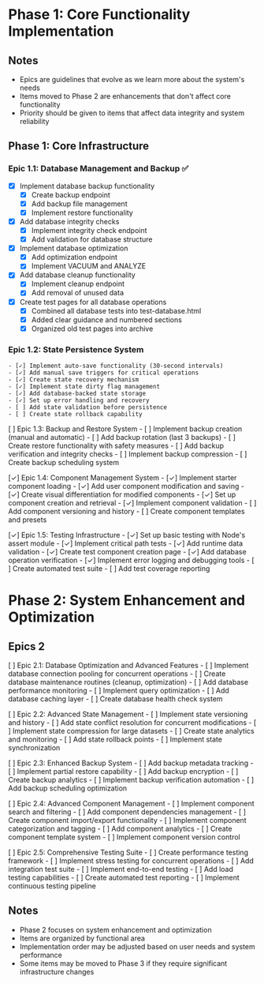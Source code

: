 # Phase 1: Core Functionality Implementation

## Notes
- Epics are guidelines that evolve as we learn more about the system's needs
- Items moved to Phase 2 are enhancements that don't affect core functionality
- Priority should be given to items that affect data integrity and system reliability

## Phase 1: Core Infrastructure

### Epic 1.1: Database Management and Backup ✅
- [x] Implement database backup functionality
  - [x] Create backup endpoint
  - [x] Add backup file management
  - [x] Implement restore functionality
- [x] Add database integrity checks
  - [x] Implement integrity check endpoint
  - [x] Add validation for database structure
- [x] Implement database optimization
  - [x] Add optimization endpoint
  - [x] Implement VACUUM and ANALYZE
- [x] Add database cleanup functionality
  - [x] Implement cleanup endpoint
  - [x] Add removal of unused data
- [x] Create test pages for all database operations
  - [x] Combined all database tests into test-database.html
  - [x] Added clear guidance and numbered sections
  - [x] Organized old test pages into archive

### Epic 1.2: State Persistence System
    - [✓] Implement auto-save functionality (30-second intervals)
    - [✓] Add manual save triggers for critical operations
    - [✓] Create state recovery mechanism
    - [✓] Implement state dirty flag management
    - [✓] Add database-backed state storage
    - [✓] Set up error handling and recovery
    - [ ] Add state validation before persistence
    - [ ] Create state rollback capability

[ ] Epic 1.3: Backup and Restore System
    - [ ] Implement backup creation (manual and automatic)
    - [ ] Add backup rotation (last 3 backups)
    - [ ] Create restore functionality with safety measures
    - [ ] Add backup verification and integrity checks
    - [ ] Implement backup compression
    - [ ] Create backup scheduling system

[✓] Epic 1.4: Component Management System
    - [✓] Implement starter component loading
    - [✓] Add user component modification and saving
    - [✓] Create visual differentiation for modified components
    - [✓] Set up component creation and retrieval
    - [✓] Implement component validation
    - [ ] Add component versioning and history
    - [ ] Create component templates and presets

[✓] Epic 1.5: Testing Infrastructure
    - [✓] Set up basic testing with Node's assert module
    - [✓] Implement critical path tests
    - [✓] Add runtime data validation
    - [✓] Create test component creation page
    - [✓] Add database operation verification
    - [✓] Implement error logging and debugging tools
    - [ ] Create automated test suite
    - [ ] Add test coverage reporting





# Phase 2: System Enhancement and Optimization

## Epics 2

[ ] Epic 2.1: Database Optimization and Advanced Features
    - [ ] Implement database connection pooling for concurrent operations
    - [ ] Create database maintenance routines (cleanup, optimization)
    - [ ] Add database performance monitoring
    - [ ] Implement query optimization
    - [ ] Add database caching layer
    - [ ] Create database health check system

[ ] Epic 2.2: Advanced State Management
    - [ ] Implement state versioning and history
    - [ ] Add state conflict resolution for concurrent modifications
    - [ ] Implement state compression for large datasets
    - [ ] Create state analytics and monitoring
    - [ ] Add state rollback points
    - [ ] Implement state synchronization

[ ] Epic 2.3: Enhanced Backup System
    - [ ] Add backup metadata tracking
    - [ ] Implement partial restore capability
    - [ ] Add backup encryption
    - [ ] Create backup analytics
    - [ ] Implement backup verification automation
    - [ ] Add backup scheduling optimization

[ ] Epic 2.4: Advanced Component Management
    - [ ] Implement component search and filtering
    - [ ] Add component dependencies management
    - [ ] Create component import/export functionality
    - [ ] Implement component categorization and tagging
    - [ ] Add component analytics
    - [ ] Create component template system
    - [ ] Implement component version control

[ ] Epic 2.5: Comprehensive Testing Suite
    - [ ] Create performance testing framework
    - [ ] Implement stress testing for concurrent operations
    - [ ] Add integration test suite
    - [ ] Implement end-to-end testing
    - [ ] Add load testing capabilities
    - [ ] Create automated test reporting
    - [ ] Implement continuous testing pipeline

## Notes
- Phase 2 focuses on system enhancement and optimization
- Items are organized by functional area
- Implementation order may be adjusted based on user needs and system performance
- Some items may be moved to Phase 3 if they require significant infrastructure changes 